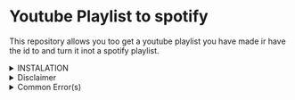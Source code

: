 # Youtube Playlist to spotify

This repository allows you too get a youtube playlist you have made ir have the id to and turn it inot a spotify playlist.


<details closed>
<Summary>INSTALATION</Summary>
<br>

1. follow this tutorial to get your [youtube api key](https://www.youtube.com/watch?v=2HRtQhj4HoQ&embeds_referring_euri=https%3A%2F%2Fwww.bing.com%2F&embeds_referring_origin=https%3A%2F%2Fwww.bing.com&source_ve_path=Mjg2NjY)<br /> 

2. to set up your spotify api goto [spotify api](https://developer.spotify.com/dashboard) <br />

3. sign in<br />

4. creat an app<br />

5. fill out all the info thats required(ie. name, description, etc)<br />

6. add this as the callback address http://localhost:8888/callback<br />

7. copy the client id and client secret too config.js<br />

8. to get your auth code cop and paste everything past <http://localhost:8888/callback?code=> into the command line
</details>
<details closed>
<Summary>Disclaimer</Summary>
<br>
* This is a third-party modification for spotify and youtube.  It's important to use it responsibly and at your own risk.
* i havent set up requirements.txt right so dont try and download the dependents from itjust download them manually for now :p

</details>
<details closed>
  
<Summary>Common Error(s)</Summary>
<br>

if you recieve this error it means the youtube playlist is private and you need to public it or get the owner to public it.

```js
Error fetching YouTube playlist videos: {
  error: {
    code: 404,
    message: "The playlist identified with the request's <code>playlistId</code> parameter cannot be found.",
    errors: [ [Object] ]
  }
}
```

</details>


